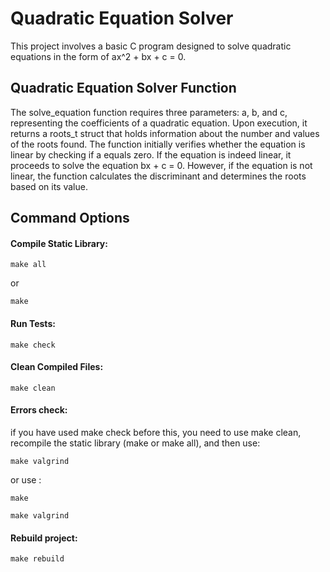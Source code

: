 # Quadratic Equation Solver
This project involves a basic C program designed to solve quadratic equations in the form of ax^2 + bx + c = 0.
## Quadratic Equation Solver Function
The solve_equation function requires three parameters: a, b, and c, representing the coefficients of a quadratic equation. Upon execution, it returns a roots_t struct that holds information about the number and values of the roots found. The function initially verifies whether the equation is linear by checking if a equals zero. If the equation is indeed linear, it proceeds to solve the equation bx + c = 0. However, if the equation is not linear, the function calculates the discriminant and determines the roots based on its value.
## Command Options
#### Compile Static Library:
```
make all
```
or 
```
make
```
#### Run Tests:
```
make check
```
#### Clean Compiled Files:
```
make clean
```
#### Errors check:

if you have used make check before this, you need to use make clean, recompile the static library (make or make all), and then use:
```
make valgrind
```

or use :
```
make
```
```
make valgrind
```
#### Rebuild project:
```
make rebuild
```
